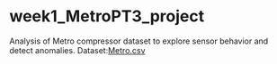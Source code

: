 # week1_MetroPT3_project
Analysis of Metro compressor dataset to explore sensor behavior and detect anomalies.
Dataset:[Metro.csv](https://drive.google.com/file/d/1ZNq99kw87ooKaQ03pN_5zXbroNlhxmpY/view?usp=drivesdk)
